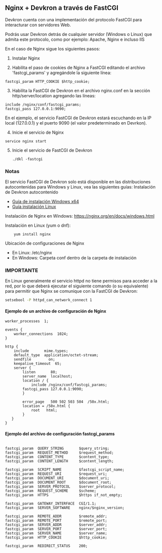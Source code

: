 ## Nginx + Devkron a través de FastCGI

Devkron cuenta con una implementación del protocolo FastCGI para interacturar con servidores Web.

Podrás usar Devkron detrás de cualquier servidor (Windows o Linux) que admita este protocolo, como por ejemplo: Apache, Nginx e incluso IIS

En el caso de Nginx sigue los siguientes pasos:

1. Instalar Nginx
  
2. Habilita el paso de cookies de Nginx a FastCGI editando el archivo 'fastcgi_params' y agregándole la siguiente línea: 
  ```
  fastcgi_param HTTP_COOKIE $http_cookie;
  ```

3. Habilita la FastCGI de Devkron en el archivo nginx.conf en la sección http/server/location agregando las líneas:
  ```
include /nginx/conf/fastcgi_params;
fastcgi_pass 127.0.0.1:9090;
  ```
  En el ejemplo, el servicio FastCGI de Devkron estará escuchando en la IP local (127.0.0.1) y el puerto 9090 (el valor predeterminado en Devrkon).
  
4. Inicie el servicio de Nginx
```
service nginx start
```
5. Inicie el servicio de FastCGI de Devkron 
    ```
    ./dkl -fastcgi
    ```

### Notas 

El servicio FastCGI de Devkron solo está disponible en las distribuciones autocontenidas para Windows y Linux, vea las siguientes guías:
Instalación de Devkron autocontenido
* [Guía de instalación Windows x64](Windows/Instalar-dkl-winx64.md) 
* [Guía instalación Linux](Linux/Instalar-dkl-Linux.md)

Instalación de Nginx en Windows: https://nginx.org/en/docs/windows.html

Instalación en Linux (yum o dnf):
```
    yum install nginx
```

Ubicación de configuraciones de Nginx
* En Linux: /etc/nginx
* En Windows: Carpeta conf dentro de la carpeta de instalación

### IMPORTANTE 
En Linux generalmente el servicio httpd no tiene permisos para acceder a la red, por lo que deberá ejecutar el siguiente comando (o su equivalente) para permitir que Nginx se comunique con la FastCGI de Devkron:

``` bash
setsebool -P httpd_can_network_connect 1
```

#### Ejemplo de un archivo de configuración de Nginx 
```
worker_processes  1;

events {
    worker_connections  1024;
}

http {
    include       mime.types;
    default_type  application/octet-stream;
    sendfile        on;
    keepalive_timeout  65;
    server {
        listen       80;
        server_name  localhost;
        location / {
            include /nginx/conf/fastcgi_params;			
	    fastcgi_pass 127.0.0.1:9090;
        }
        
        error_page   500 502 503 504  /50x.html;
        location = /50x.html {
            root   html;
        }
   }
}
```

#### Ejemplo del archivo de configuración  fastcgi_params
```

fastcgi_param  QUERY_STRING       $query_string;
fastcgi_param  REQUEST_METHOD     $request_method;
fastcgi_param  CONTENT_TYPE       $content_type;
fastcgi_param  CONTENT_LENGTH     $content_length;

fastcgi_param  SCRIPT_NAME        $fastcgi_script_name;
fastcgi_param  REQUEST_URI        $request_uri;
fastcgi_param  DOCUMENT_URI       $document_uri;
fastcgi_param  DOCUMENT_ROOT      $document_root;
fastcgi_param  SERVER_PROTOCOL    $server_protocol;
fastcgi_param  REQUEST_SCHEME     $scheme;
fastcgi_param  HTTPS              $https if_not_empty;

fastcgi_param  GATEWAY_INTERFACE  CGI/1.1;
fastcgi_param  SERVER_SOFTWARE    nginx/$nginx_version;

fastcgi_param  REMOTE_ADDR        $remote_addr;
fastcgi_param  REMOTE_PORT        $remote_port;
fastcgi_param  SERVER_ADDR        $server_addr;
fastcgi_param  SERVER_PORT        $server_port;
fastcgi_param  SERVER_NAME        $server_name;
fastcgi_param  HTTP_COOKIE		  $http_cookie;

fastcgi_param  REDIRECT_STATUS    200;
```
